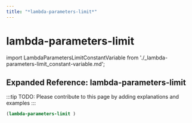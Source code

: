 ```yaml
---
title: "*lambda-parameters-limit*"
---
```


# lambda-parameters-limit

import LambdaParametersLimitConstantVariable from './_lambda-parameters-limit_constant-variable.md';

<LambdaParametersLimitConstantVariable />

## Expanded Reference: lambda-parameters-limit

:::tip
TODO: Please contribute to this page by adding explanations and examples
:::

```lisp
(lambda-parameters-limit )
```

